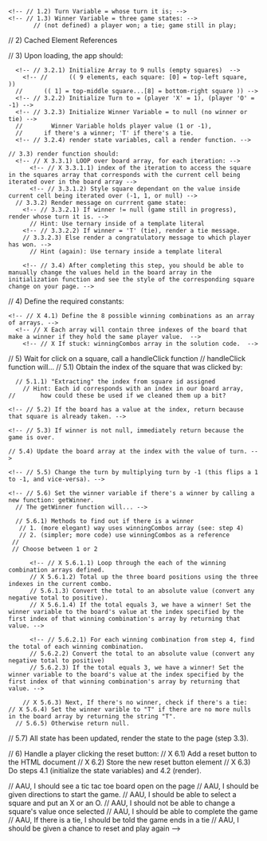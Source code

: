 <!-- # tic-tac-toe starter code
/*-----------------------------* Instructions *------------------------------*/

// X when completed

// X 1) Required Variables = state of the game 
  // X  No variables need a value when defined 
	
  <!-- // 1.1) Array = squares;    -->
	<!-- // 1.2) Turn Variable = whose turn it is; -->
	<!-- // 1.3) Winner Variable = three game states: -->
	       // (not defined) a player won; a tie; game still in play;

// 2) Cached Element References 
	<!--// 2.1) 9 elements = squares (each square a class name) -->
  <!-- // 2.2) element that displays the game status -->

// 3) Upon loading, the app should:
  <!-- // X 3.1) init(); -->

  <!-- // 3.2) function: init() state variables: (Array, Turn Variable, Winner Variable) -->
	  <!-- // 3.2.1) Initialize Array to 9 nulls (empty squares)  -->
	    <!-- //      (( 9 elements, each square: [0] = top-left square,    ))
      //      (( 1] = top-middle square...[8] = bottom-right square )) -->
	  <!-- // 3.2.2) Initialize Turn to = (player 'X' = 1), (player 'O' = -1) -->
	  <!-- // 3.2.3) Initialize Winner Variable = to null (no winner or tie) -->
	  //        Winner Variable holds player value (1 or -1),
      //      if there's a winner; 'T' if there's a tie.
	  <!-- // 3.2.4) render state variables, call a render function. -->

	// 3.3) render function should:
	  <!-- // X 3.3.1) LOOP over board array, for each iteration: -->
		  <!-- // X 3.3.1.1) index of the iteration to access the square in the squares array that corresponds with the current cell being iterated over in the board array -->
		  <!-- // 3.3.1.2) Style square dependant on the value inside current cell being iterated over (-1, 1, or null) -->
	  // 3.3.2) Render message on currrent game state:
	    <!-- // 3.3.2.1) If winner != null (game still in progress), render whose turn it is. -->
	      // Hint: Use ternary inside of a template literal
	    <!-- // 3.3.2.2) If winner = 'T' (tie), render a tie message.
	    // 3.3.2.3) Else render a congratulatory message to which player has won. -->
	      // Hint (again): Use ternary inside a template literal 

		<!-- // 3.4) After completing this step, you should be able to manually change the values held in the board array in the initialization function and see the style of the corresponding square change on your page. -->

// 4) Define the required constants:

	<!-- // X 4.1) Define the 8 possible winning combinations as an array of arrays. -->
	  <!-- // X Each array will contain three indexes of the board that make a winner if they hold the same player value.  -->
		<!-- // X If stuck: winningCombos array in the solution code.  -->

// 5) Wait for click on a square, call a handleClick function
  // handleClick function will...
  // 5.1) Obtain the index of the square that was clicked by: 

	  // 5.1.1) "Extracting" the index from square id assigned  
		// Hint: Each id corresponds with an index in our board array, 
    //       how could these be used if we cleaned them up a bit?

	<!-- // 5.2) If the board has a value at the index, return because that square is already taken. -->

	<!-- // 5.3) If winner is not null, immediately return because the game is over.

	// 5.4) Update the board array at the index with the value of turn. -->

	<!-- // 5.5) Change the turn by multiplying turn by -1 (this flips a 1 to -1, and vice-versa). -->

	<!-- // 5.6) Set the winner variable if there's a winner by calling a new function: getWinner.
	  // The getWinner function will... -->

	  // 5.6.1) Methods to find out if there is a winner
	   // 1. (more elegant) way uses winningCombos array (see: step 4)
	   // 2. (simpler; more code) use winningCombos as a reference
     //  
     // Choose between 1 or 2
    
		  <!-- // X 5.6.1.1) Loop through the each of the winning combination arrays defined.
		  // X 5.6.1.2) Total up the three board positions using the three indexes in the current combo.
		  // 5.6.1.3) Convert the total to an absolute value (convert any negative total to positive).
		  // X 5.6.1.4) If the total equals 3, we have a winner! Set the winner variable to the board's value at the index specified by the first index of that winning combination's array by returning that value. -->

		  <!-- // 5.6.2.1) For each winning combination from step 4, find the total of each winning combination.
		  // 5.6.2.2) Convert the total to an absolute value (convert any negative total to positive)
		  // 5.6.2.3) If the total equals 3, we have a winner! Set the winner variable to the board's value at the index specified by the first index of that winning combination's array by returning that value. -->

		// X 5.6.3) Next, If there's no winner, check if there's a tie:
    // X 5.6.4) Set the winner varible to "T" if there are no more nulls in the board array by returning the string "T".
	  // 5.6.5) Otherwise return null.

// 5.7) All state has been updated, render the state to the page (step 3.3).

// 6) Handle a player clicking the reset button:
  // X 6.1) Add a reset button to the HTML document
  // X 6.2) Store the new reset button element
  // X 6.3) Do steps 4.1 (initialize the state variables) and 4.2 (render).

// AAU, I should see a tic tac toe board open on the page
// AAU, I should be given directions to start the game.
// AAU, I should be able to select a square and put an X or an O. 
// AAU, I should not be able to change a square's value once selected
// AAU, I should be able to complete the game
// AAU, If there is a tie, I should be told the game ends in a tie
// AAU, I should be given a chance to reset and play again -->
